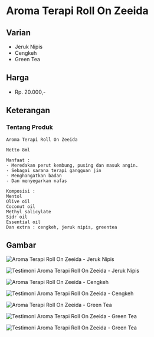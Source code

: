 # Aroma Terapi Roll On Zeeida

## Varian

- Jeruk Nipis
- Cengkeh
- Green Tea

## Harga

- Rp. 20.000,-

## Keterangan

### Tentang Produk

```
Aroma Terapi Roll On Zeeida

Netto 8ml

Manfaat :  
- Meredakan perut kembung, pusing dan masuk angin.  
- Sebagai sarana terapi gangguan jin  
- Menghangatkan badan  
- Dan menyegarkan nafas 

Komposisi :  
Mentol  
Olive oil  
Coconut oil  
Methyl salicylate  
Sidr oil  
Essential oil  
Dan extra : cengkeh, jeruk nipis, greentea
```

## Gambar

![Aroma Terapi Roll On Zeeida - Jeruk Nipis](img/zeeida-aroma-terapi-jeruk.jpeg)

![Testimoni Aroma Terapi Roll On Zeeida - Jeruk Nipis](img/zeeida-aroma-terapi-jeruk-testimoni.jpeg)

![Aroma Terapi Roll On Zeeida - Cengkeh](img/zeeida-aroma-terapi-cengkeh.jpeg)

![Testimoni Aroma Terapi Roll On Zeeida - Cengkeh](img/zeeida-aroma-terapi-cengkeh-testimoni.jpeg)

![Aroma Terapi Roll On Zeeida - Green Tea](img/zeeida-aroma-terapi-greentea.jpeg)

![Testimoni Aroma Terapi Roll On Zeeida - Green Tea](img/zeeida-aroma-terapi-greentea-testimoni.jpeg)

![Testimoni Aroma Terapi Roll On Zeeida - Green Tea](img/zeeida-aroma-terapi-greentea-testimoni-1.jpeg)